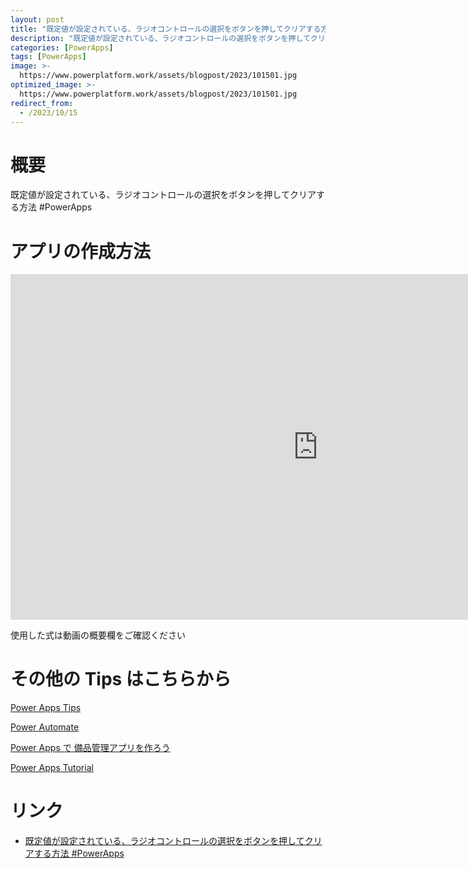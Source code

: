 ```yaml
---
layout: post
title: "既定値が設定されている、ラジオコントロールの選択をボタンを押してクリアする方法 #PowerApps"
description: "既定値が設定されている、ラジオコントロールの選択をボタンを押してクリアする方法 #PowerAppsを動画で分かりやすく解説"
categories: [PowerApps]
tags: [PowerApps]
image: >-
  https://www.powerplatform.work/assets/blogpost/2023/101501.jpg
optimized_image: >-
  https://www.powerplatform.work/assets/blogpost/2023/101501.jpg
redirect_from:
  - /2023/10/15
---
```



#  概要

既定値が設定されている、ラジオコントロールの選択をボタンを押してクリアする方法 #PowerApps


# アプリの作成方法

<iframe width="983" height="553" src="https://www.youtube.com/embed/TFhBHsm7u0M" title="YouTube video player" frameborder="0" allow="accelerometer; autoplay; clipboard-write; encrypted-media; gyroscope; picture-in-picture" allowfullscreen></iframe>


使用した式は動画の概要欄をご確認ください


# その他の Tips はこちらから

[Power Apps Tips](https://www.youtube.com/watch?v=VrAQf3JQ7yM&list=PLVhFi1fb3DqakSLVMn22DDcySXh9jtzi- )


[Power Automate](https://www.youtube.com/watch?v=-YnJYT0ASEM&list=PLVhFi1fb3Dqbzic6GieqnLFgD3aTj-eHA)


[Power Apps で 備品管理アプリを作ろう](https://www.youtube.com/playlist?list=PLVhFi1fb3DqZM3HKb8Hea6XEL96990Fyn)


[Power Apps Tutorial](https://www.youtube.com/playlist?list=PLVhFi1fb3DqalxpL974VvAJvV4iWoSbe_)


# リンク


- [既定値が設定されている、ラジオコントロールの選択をボタンを押してクリアする方法 #PowerApps](https://www.youtube.com/watch?v=TFhBHsm7u0M)

